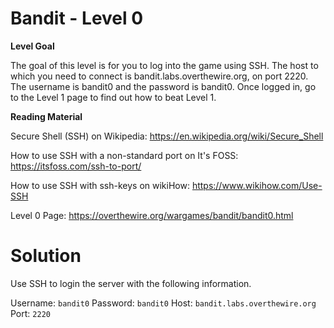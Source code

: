 # Bandit - Level 0
**Level Goal**

The goal of this level is for you to log into the game using SSH. The host to which you need to connect is bandit.labs.overthewire.org, on port 2220. The username is bandit0 and the password is bandit0. Once logged in, go to the Level 1 page to find out how to beat Level 1.

**Reading Material**

Secure Shell (SSH) on Wikipedia: https://en.wikipedia.org/wiki/Secure_Shell

How to use SSH with a non-standard port on It's FOSS: https://itsfoss.com/ssh-to-port/

How to use SSH with ssh-keys on wikiHow: https://www.wikihow.com/Use-SSH

Level 0 Page: https://overthewire.org/wargames/bandit/bandit0.html

# Solution
Use SSH to login the server with the following information.

Username: `bandit0`
Password: `bandit0`
Host: `bandit.labs.overthewire.org`
Port: `2220`

